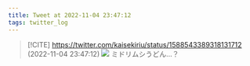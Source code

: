```yaml
---
title: Tweet at 2022-11-04 23:47:12
tags: twitter_log
---
```


> [!CITE] https://twitter.com/kaisekiriu/status/1588543389318131712 (2022-11-04 23:47:12)
> ![](https://twitter.com/kaisekiriu/status/1588543389318131712)
> ミドリムシうどん…？
